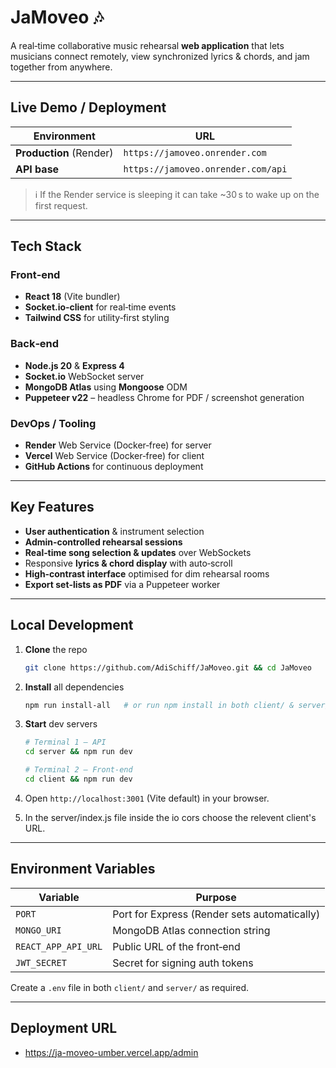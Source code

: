 # JaMoveo 🎶

A real‑time collaborative music rehearsal **web application** that lets musicians connect remotely, view synchronized lyrics & chords, and jam together from anywhere.

---

## Live Demo / Deployment

| Environment             | URL                                |
| ----------------------- | ---------------------------------- |
| **Production** (Render) | `https://jamoveo.onrender.com`     |
| **API base**            | `https://jamoveo.onrender.com/api` |

> ℹ️  If the Render service is sleeping it can take \~30 s to wake up on the first request.

---

## Tech Stack

### Front‑end

* **React 18** (Vite bundler)
* **Socket.io‑client** for real‑time events
* **Tailwind CSS** for utility‑first styling

### Back‑end

* **Node.js 20** & **Express 4**
* **Socket.io** WebSocket server
* **MongoDB Atlas** using **Mongoose** ODM
* **Puppeteer v22** – headless Chrome for PDF / screenshot generation

### DevOps / Tooling

* **Render** Web Service (Docker‑free) for server
* **Vercel** Web Service (Docker‑free) for client
* **GitHub Actions** for continuous deployment

---

## Key Features

* **User authentication** & instrument selection
* **Admin‑controlled rehearsal sessions**
* **Real‑time song selection & updates** over WebSockets
* Responsive **lyrics & chord display** with auto‑scroll
* **High‑contrast interface** optimised for dim rehearsal rooms
* **Export set‑lists as PDF** via a Puppeteer worker

---

## Local Development

1. **Clone** the repo

   ```bash
   git clone https://github.com/AdiSchiff/JaMoveo.git && cd JaMoveo
   ```
2. **Install** all dependencies

   ```bash
   npm run install-all   # or run npm install in both client/ & server/
   ```
3. **Start** dev servers

   ```bash
   # Terminal 1 – API
   cd server && npm run dev

   # Terminal 2 – Front‑end
   cd client && npm run dev
   ```
4. Open `http://localhost:3001` (Vite default) in your browser.

5. In the server/index.js file inside the io cors choose the relevent client's URL.

---

## Environment Variables

| Variable            | Purpose                                      |
| --------------------| -------------------------------------------- |
| `PORT`              | Port for Express (Render sets automatically) |
| `MONGO_URI`         | MongoDB Atlas connection string              |
| `REACT_APP_API_URL` | Public URL of the front‑end                  |
| `JWT_SECRET`        | Secret for signing auth tokens               |

Create a `.env` file in both `client/` and `server/` as required.

---

## Deployment URL

* https://ja-moveo-umber.vercel.app/admin
